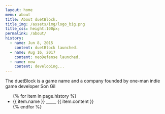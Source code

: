 ```yaml
---
layout: home
menu: about
title: About duetBlock.
title_img: /assets/img/logo_big.png
title_css: height:100px;
permalink: /about/
history:
  - name: Jun 8, 2015
    content: duetBlock launched.
  - name: Aug 16, 2017
    content: neoDefense launched.
  - name: now
    content: developing...
---
```


The duetBlock is a game name and a company founded by one-man indie game developer Son Gil

<ul>
{% for item in page.history %}
  <li>
    {{ item.name }} _____ {{ item.content }}
  </li>
{% endfor %}
</ul>

